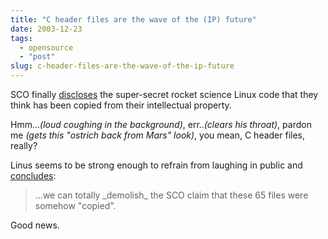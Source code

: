 ```yaml
---
title: "C header files are the wave of the (IP) future"
date: 2003-12-23
tags: 
  - opensource
  - "post"
slug: c-header-files-are-the-wave-of-the-ip-future
---
```


SCO finally [discloses](http://lwn.net/Articles/64052/) the super-secret rocket science Linux code that they think has been copied from their intellectual property.

Hmm..._(loud coughing in the background)_, err.._(clears his throat)_, pardon me _(gets this "ostrich back from Mars" look)_, you mean, C header files, really?

Linus seems to be strong enough to refrain from laughing in public and [concludes](http://www.ussg.iu.edu/hypermail/linux/kernel/0312.2/1241.html):

> ...we can totally \_demolish\_ the SCO claim that these 65 files were somehow "copied".

Good news.
